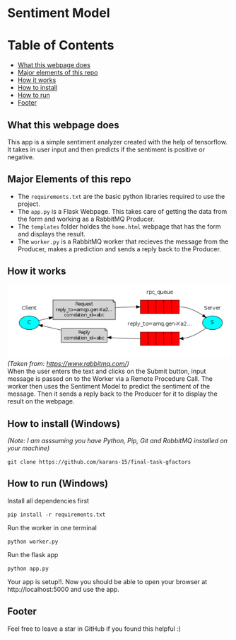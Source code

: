 # Sentiment Model

# Table of Contents
- [What this webpage does](#introduction)
- [Major elements of this repo](#major-elements)
- [How it works](#how-it-works)
- [How to install](#installation)
- [How to run](#run)
- [Footer](#footer)

## What this webpage does <a name="introduction"></a>
This app is a simple sentiment analyzer created with the help of tensorflow. It takes in user input and then predicts if the sentiment is positive or negative.

## Major Elements of this repo <a name="major-elements"></a>
- The `requirements.txt` are the basic python libraries required to use the project.
- The `app.py` is a Flask Webpage. This takes care of getting the data from the form and working as a RabbitMQ Producer.
- The `templates` folder holdes the `home.html` webpage that has the form and displays the result.
- The `worker.py` is a RabbitMQ worker that recieves the message from the Producer, makes a prediction and sends a reply back to the Producer.

## How it works <a name="how-it-works"></a>
![screenshot1](./imgs/RPC_Mechanism.png) <br/>
*(Taken from: https://www.rabbitmq.com/)* <br/>
When the user enters the text and clicks on the Submit button, input message is passed on to the Worker via a Remote Procedure Call. The worker then uses the Sentiment Model to predict the sentiment of the message. Then it sends a reply back to the Producer for it to display the result on the webpage.   

## How to install (Windows) <a name="installation"></a>
*(Note: I am asssuming you have Python, Pip, Git and RabbitMQ installed on your machine)* <br/>
```
git clone https://github.com/karans-15/final-task-gfactors
```

## How to run (Windows) <a name="run"></a>
Install all dependencies first
```
pip install -r requirements.txt
```
Run the worker in one terminal
```
python worker.py
```
Run the flask app
```
python app.py
```
Your app is setup!!. Now you should be able to open your browser at http://localhost:5000 and use the app.

## Footer <a name="footer"></a>
Feel free to leave a star in GitHub if you found this helpful :)
